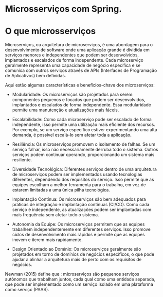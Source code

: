 # Microsserviços com Spring.


# O que microsserviços
Microserviços, ou arquitetura de microserviços, é uma abordagem para o desenvolvimento de software onde uma aplicação grande é dividida em serviços menores e independentes que podem ser desenvolvidos, implantados e escalados de forma independente. Cada microserviço geralmente representa uma capacidade de negócio específica e se comunica com outros serviços através de APIs (Interfaces de Programação de Aplicativos) bem definidas.

Aqui estão algumas características e benefícios-chave dos microserviços:

- Modularidade: Os microserviços são projetados para serem componentes pequenos e focados que podem ser desenvolvidos, implantados e escalados de forma independente. Essa modularidade permite uma manutenção e atualizações mais fáceis.

- Escalabilidade: Como cada microserviço pode ser escalado de forma independente, isso permite uma utilização mais eficiente dos recursos. Por exemplo, se um serviço específico estiver experimentando uma alta demanda, é possível escalá-lo sem afetar toda a aplicação.

- Resiliência: Os microserviços promovem o isolamento de falhas. Se um serviço falhar, isso não necessariamente derruba todo o sistema. Outros serviços podem continuar operando, proporcionando um sistema mais resiliente.

- Diversidade Tecnológica: Diferentes serviços dentro de uma arquitetura de microserviços podem ser implementados usando tecnologias diferentes, dependendo dos requisitos do serviço. Isso permite que as equipes escolham a melhor ferramenta para o trabalho, em vez de estarem limitadas a uma única pilha tecnológica.

- Implantação Contínua: Os microserviços são bem adequados para práticas de integração e implantação contínuas (CI/CD). Como cada serviço é independente, as atualizações podem ser implantadas com mais frequência sem afetar todo o sistema.

- Autonomia da Equipe: Os microserviços permitem que as equipes trabalhem independentemente em diferentes serviços. Isso promove ciclos de desenvolvimento mais rápidos e permite que as equipes inovem e iterem mais rapidamente.

-  Design Orientado ao Domínio: Os microserviços geralmente são projetados em torno de domínios de negócios específicos, o que pode ajudar a alinhar a arquitetura mais de perto com os requisitos de negócios.

Newman (2015) define que :
microserviços são pequenos serviços autônomos que trabalham juntos, cada qual como uma
entidade separada, que pode ser implementado como um serviço isolado em uma plataforma
como serviço (PAAS).
